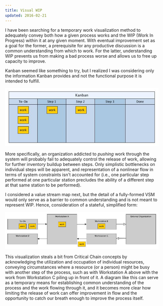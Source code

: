 ```yaml
---
title: Visual WIP
updated: 2016-02-21
---
```


I have been searching for a temporary work visualization method to adequately convey both how a given process works and the WIP (Work In Progress) within it at any given moment. With eventual improvement set as a goal for the former, a prerequisite for any productive discussion is a common understanding from which to work. For the latter, understanding WIP prevents us from making a bad process worse and allows us to free up capacity to improve.

Kanban seemed like something to try, but I realized I was considering only the information Kanban provides and not the functional purpose it is intended to fulfill.

![Kanban](/assets/posts/2016-02-21-visual-wip-01.jpg)

More specifically, an organization addicted to *pushing* work through the system will probably fail to adequately control the release of work, allowing for further inventory buildup between steps. Only simplistic bottlenecks on individual steps will be apparent, and representation of a nonlinear flow in terms of system constraints isn't accounted for (i.e., one particular step performed at one particular station precludes the ability of a different step at that same station to be performed).

I considered a value stream map next, but the detail of a fully-formed VSM would only serve as a barrier to common understanding and is not meant to represent WIP. Hence, consideration of a stateful, simplified form:

![Simplified Stateful Value Stream Map](/assets/posts/2016-02-21-visual-wip-00.jpg)

This visualization steals a bit from Critical Chain concepts by acknowledging the utilization and occupation of individual resources, conveying circumstances where a resource (or a person) might be busy with another step of the process, such as with Workstation A above with the work from Workstation C piling up in front of it. A diagram like this can serve as a temporary means for establishing common understanding of the process and the work flowing through it, and it becomes more clear how limiting the release of work can offer improvement in flow and the opportunity to catch our breath enough to improve the process itself.